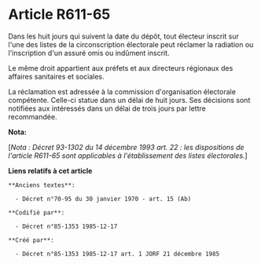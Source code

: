 # Article R611-65

Dans les huit jours qui suivent la date du dépôt, tout électeur inscrit sur l'une des listes de la circonscription électorale
peut réclamer la radiation ou l'inscription d'un assuré omis ou indûment inscrit. 

Le même droit appartient aux préfets et aux directeurs régionaux des affaires sanitaires et sociales. 

La réclamation est adressée à la commission d'organisation électorale compétente. Celle-ci statue dans un délai de huit
jours. Ses décisions sont notifiées aux intéressés dans un délai de trois jours par lettre recommandée.

**Nota:**

[*Nota : Décret 93-1302 du 14 décembre 1993 art. 22 : les dispositions de l'article R611-65 sont applicables à
l'établissement des listes électorales.*]

**Liens relatifs à cet article**

	**Anciens textes**:

	  - Décret n°70-95 du 30 janvier 1970 - art. 15 (Ab)

	**Codifié par**:

	  - Décret n°85-1353 1985-12-17

	**Créé par**:

	  - Décret n°85-1353 1985-12-17 art. 1 JORF 21 décembre 1985
